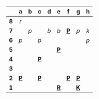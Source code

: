 |     |  a  |  b  |  c  |  d  |  e  |  f  |  g  |  h  |
|:---:|:---:|:---:|:---:|:---:|:---:|:---:|:---:|:---:|
|  **8**  |  _r_  |     |     |     |     |     |     |     |
|  **7**  |     |  _p_  |     |  _b_  |  _b_  |  [**P**](http://localhost:8080/api/chess/select?square=f7)  |  _p_  |  _k_  |
|  **6**  |  _p_  |     |  _p_  |     |     |     |     |  _p_  |
|  **5**  |     |     |     |     |  [**P**](http://localhost:8080/api/chess/select?square=e5)  |     |     |     |
|  **4**  |     |     |  [**P**](http://localhost:8080/api/chess/select?square=c4)  |     |     |     |     |     |
|  **3**  |     |     |     |     |     |     |     |     |
|  **2**  |  [**P**](http://localhost:8080/api/chess/select?square=a2)  |     |  [**P**](http://localhost:8080/api/chess/select?square=c2)  |     |     |  [**P**](http://localhost:8080/api/chess/select?square=f2)  |  [**P**](http://localhost:8080/api/chess/select?square=g2)  |     |
|  **1**  |     |     |     |     |  [**R**](http://localhost:8080/api/chess/select?square=e1)  |     |  [**K**](http://localhost:8080/api/chess/select?square=g1)  |     |
